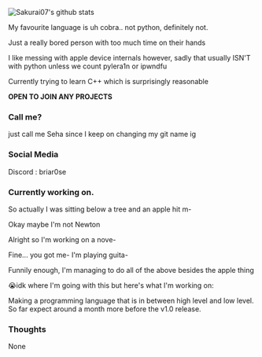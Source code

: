 

![Sakurai07's github stats](https://github-readme-stats.vercel.app/api?username=wynwxst&count_private=true&theme=radical)

My favourite language is uh cobra.. not python, definitely not.

Just a really bored person with too much time on their hands

I like messing with apple device internals however, sadly that usually ISN'T with python unless we count pylera1n or ipwndfu 

Currently trying to learn C++ which is surprisingly reasonable

**OPEN TO JOIN ANY PROJECTS**

### Call me?

just call me Seha since I keep on changing my git name ig


### Social Media
Discord : briar0se


### Currently working on.
So actually I was sitting below a tree and an apple hit m-

Okay maybe I'm not Newton

Alright so I'm working on a nove-

Fine... you got me- I'm playing guita-

Funnily enough, I'm managing to do all of the above besides the apple thing

😭idk where I'm going with this but here's what I'm working on:

Making a programming language that is in between high level and low level. So far expect around a month more before the v1.0 release.

### Thoughts
None
